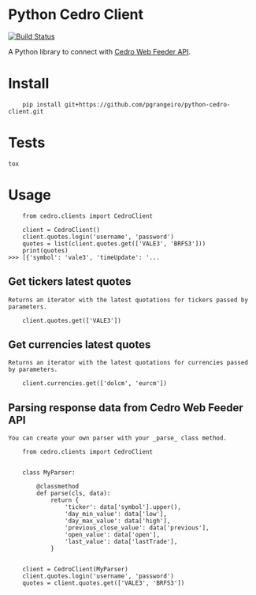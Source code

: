 # Python Cedro Client
[![Build Status](https://travis-ci.org/pgrangeiro/python-cedro-client.svg?branch=master)](https://travis-ci.org/pgrangeiro/python-cedro-client)

A Python library to connect with [Cedro Web Feeder API](http://markets.cedrotech.com/market-data/#web-feeder).

# Install
```
    pip install git+https://github.com/pgrangeiro/python-cedro-client.git
```

# Tests
```
tox
```

# Usage
```
    from cedro.clients import CedroClient

    client = CedroClient()
    client.quotes.login('username', 'password')
    quotes = list(client.quotes.get(['VALE3', 'BRFS3']))
    print(quotes)
>>> [{'symbol': 'vale3', 'timeUpdate': '...
```

## Get tickers latest quotes
    Returns an iterator with the latest quotations for tickers passed by parameters.
```
    client.quotes.get(['VALE3'])
```

## Get currencies latest quotes
    Returns an iterator with the latest quotations for currencies passed by parameters.
```
    client.currencies.get(['dolcm', 'eurcm'])
```

## Parsing response data from Cedro Web Feeder API
    You can create your own parser with your _parse_ class method.
```
    from cedro.clients import CedroClient


    class MyParser:

        @classmethod
        def parse(cls, data):
            return {
                'ticker': data['symbol'].upper(),
                'day_min_value': data['low'],
                'day_max_value': data['high'],
                'previous_close_value': data['previous'],
                'open_value': data['open'],
                'last_value': data['lastTrade'],
            }


    client = CedroClient(MyParser)
    client.quotes.login('username', 'password')
    quotes = client.quotes.get(['VALE3', 'BRFS3'])
```
